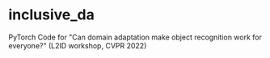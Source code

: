 # inclusive_da
PyTorch Code for "Can domain adaptation make object recognition work for everyone?" (L2ID workshop, CVPR 2022)
